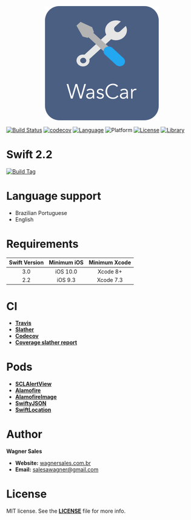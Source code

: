 <p align="center"><img src="Resources_files/Documentation/Logo.png" alt="WasCar Banner"></p>

[![Build Status](https://travis-ci.org/salesawagner/wascar.svg?branch=master&style=flat)](https://travis-ci.org/salesawagner/wascar)
[![codecov](https://codecov.io/gh/salesawagner/wascar/branch/master/graph/badge.svg)](https://codecov.io/gh/salesawagner/wascar)
[![Language](https://img.shields.io/badge/language-Swift%202.2%20/%203.0-orange.svg?style=flat)](https://developer.apple.com/swift/)
![Platform](https://img.shields.io/badge/platform-iOS-ffc713.svg?style=flat)
[![License](https://img.shields.io/badge/license-MIT-lightgrey.svg?style=flat)](https://github.com/salesawagner/wascar/blob/master/LICENSE)
[![Library](https://img.shields.io/badge/dependency_manager-cocoapods-lightgrey.svg?style=flat)](http://cocoapods.org)

Swift 2.2 
=====================
[![Build Tag](https://img.shields.io/badge/tag-swift--2.2-yellow.svg?style=flat)](https://github.com/salesawagner/wascar/releases/tag/swift-2.2)

Language support
=====================
- Brazilian Portuguese
- English

Requirements
=====================
| Swift Version | Minimum iOS  | Minimum Xcode  |
|:--------------------:|:---------------------------:|:----------------------------:|
| 3.0 | iOS 10.0 | Xcode 8+ |
| 2.2 | iOS 9.3 | Xcode 7.3 |

CI
=====================
- **<a href="http://travis-ci.org"> Travis </a>**
- **<a href="https://github.com/SlatherOrg/slather"> Slather </a>**
- **<a href="https://codecov.io"> Codecov </a>**
- **<a href="Resources_files/Documentation/SlatherReport.zip"> Coverage slather report </a>**

Pods
=====================
- **<a href="https://github.com/vikmeup/SCLAlertView-Swift"> SCLAlertView </a>**
- **<a href="https://github.com/Alamofire/Alamofire"> Alamofire </a>**
- **<a href="https://github.com/Alamofire/AlamofireImage"> AlamofireImage </a>**
- **<a href="https://github.com/SwiftyJSON/SwiftyJSON"> SwiftyJSON </a>**
- **<a href="https://github.com/malcommac/SwiftLocation"> SwiftLocation </a>**

Author
==================
**Wagner Sales**

- **Website:** <a href="http://www.wagnersales.com.br">wagnersales.com.br</a>
- **Email:** <a href="mailto:salesawagner@gmail.com">salesawagner@gmail.com</a>

License
================
MIT license. See the **[LICENSE](https://github.com/salesawagner/wascar/blob/master/LICENSE)** file for more info.